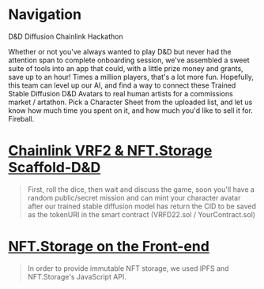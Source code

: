 # Navigation
D&amp;D Diffusion Chainlink Hackathon

Whether or not you've always wanted to play D&D but never had the attention span to complete onboarding session, we've assembled a sweet suite of tools into an app that could, with a little prize money and grants, save up to an hour!  Times a million players, that's a lot more fun.  Hopefully, this team can level up our AI, and find a way to connect these Trained Stable Diffusion D&D Avatars to real human artists for a commissions market / artathon.  Pick a Character Sheet from the uploaded list, and let us know how much time you spent on it, and how much you'd like to sell it for.  Fireball.

# [Chainlink VRF2 & NFT.Storage Scaffold-D&D](https://github.com/DnDnDiffusion/scaffold-dnd/blob/master/README.md)

> First, roll the dice, then wait and discuss the game, soon you'll have a random public/secret mission and can mint your character avatar after our trained stable diffusion model has return the CID to be saved as the tokenURI in the smart contract (VRFD22.sol / YourContract.sol)

# [NFT.Storage on the Front-end](https://github.com/DnDnDiffusion/Front-end/blob/main/utils/web3utils.js)

> In order to provide immutable NFT storage, we used IPFS and NFT.Storage's JavaScript API.
